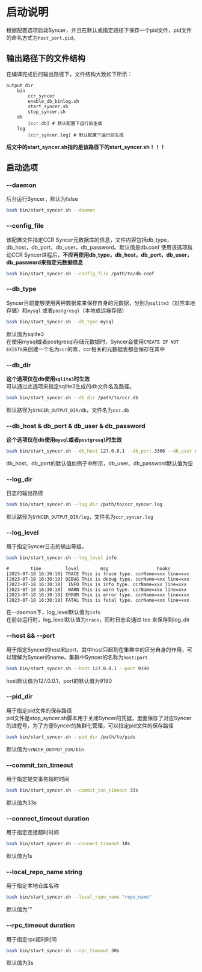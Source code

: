 # 启动说明
根据配置选项启动Syncer，并且在默认或指定路径下保存一个pid文件，pid文件的命名方式为`host_port.pid`。  
## 输出路径下的文件结构
在编译完成后的输出路径下，文件结构大致如下所示：
```
output_dir
    bin
        ccr_syncer
        enable_db_binlog.sh
        start_syncer.sh
        stop_syncer.sh
    db
        [ccr.db] # 默认配置下运行后生成
    log
        [ccr_syncer.log] # 默认配置下运行后生成
```
**后文中的start_syncer.sh指的是该路径下的start_syncer.sh！！！**
## 启动选项
### --daemon   
后台运行Syncer，默认为false
```bash
bash bin/start_syncer.sh --daemon
```

### --config_file
该配置文件指定CCR Syncer元数据库的信息，文件内容包括db_type，db_host，db_port，db_user，db_password。默认值是db.conf
使用该选项启动CCR Syncer进程后，**不应再使用db_type，db_host，db_port，db_user，db_password来指定元数据信息**
```bash
bash bin/start_syncer.sh --config_file /path/to/db.conf
```

### --db_type  
Syncer目前能够使用两种数据库来保存自身的元数据，分别为`sqlite3`（对应本地存储）和`mysql` 或者`postgresql`（本地或远端存储）
```bash
bash bin/start_syncer.sh --db_type mysql
```
默认值为sqlite3  
在使用mysql或者postgresql存储元数据时，Syncer会使用`CREATE IF NOT EXISTS`来创建一个名为`ccr`的库，ccr相关的元数据表都会保存在其中

### --db_dir  
**这个选项仅在db使用`sqlite3`时生效**  
可以通过此选项来指定sqlite3生成的db文件名及路径。  
```bash
bash bin/start_syncer.sh --db_dir /path/to/ccr.db
```
默认路径为`SYNCER_OUTPUT_DIR/db`，文件名为`ccr.db`
### --db_host & db_port & db_user & db_password
**这个选项仅在db使用`mysql`或者`postgresql`时生效**  
```bash
bash bin/start_syncer.sh --db_host 127.0.0.1 --db_port 3306 --db_user root --db_password "qwe123456"
```
db_host、db_port的默认值如例子中所示，db_user、db_password默认值为空
### --log_dir  
日志的输出路径  
```bash
bash bin/start_syncer.sh --log_dir /path/to/ccr_syncer.log
```
默认路径为`SYNCER_OUTPUT_DIR/log`，文件名为`ccr_syncer.log`
### --log_level  
用于指定Syncer日志的输出等级。
```bash
bash bin/start_syncer.sh --log_level info
```

```
#        time         level        msg                  hooks
[2023-07-18 16:30:18] TRACE This is trace type. ccrName=xxx line=xxx
[2023-07-18 16:30:18] DEBUG This is debug type. ccrName=xxx line=xxx
[2023-07-18 16:30:18]  INFO This is info type. ccrName=xxx line=xxx
[2023-07-18 16:30:18]  WARN This is warn type. ccrName=xxx line=xxx
[2023-07-18 16:30:18] ERROR This is error type. ccrName=xxx line=xxx
[2023-07-18 16:30:18] FATAL This is fatal type. ccrName=xxx line=xxx
```
在--daemon下，log_level默认值为`info`  
在前台运行时，log_level默认值为`trace`，同时日志会通过 tee 来保存到log_dir

### --host && --port  
用于指定Syncer的host和port，其中host只起到在集群中的区分自身的作用，可以理解为Syncer的name，集群中Syncer的名称为`host:port`  
```bash
bash bin/start_syncer.sh --host 127.0.0.1 --port 9190
```
host默认值为127.0.0.1，port的默认值为9190  

### --pid_dir  
用于指定pid文件的保存路径  
pid文件是stop_syncer.sh脚本用于关闭Syncer的凭据，里面保存了对应Syncer的进程号，为了方便Syncer的集群化管理，可以指定pid文件的保存路径  
```bash
bash bin/start_syncer.sh --pid_dir /path/to/pids
```
默认值为`SYNCER_OUTPUT_DIR/bin`

### --commit_txn_timeout
用于指定提交事务超时时间
```bash
bash bin/start_syncer.sh --commit_txn_timeout 33s
```
默认值为33s

### --connect_timeout duration
用于指定连接超时时间
```bash
bash bin/start_syncer.sh --connect_timeout 10s
```
默认值为1s

### --local_repo_name string
用于指定本地仓库名称
```bash
bash bin/start_syncer.sh --local_repo_name "repo_name"
```
默认值为""

### --rpc_timeout duration
用于指定rpc超时时间
```bash
bash bin/start_syncer.sh --rpc_timeout 30s
```
默认值为3s
